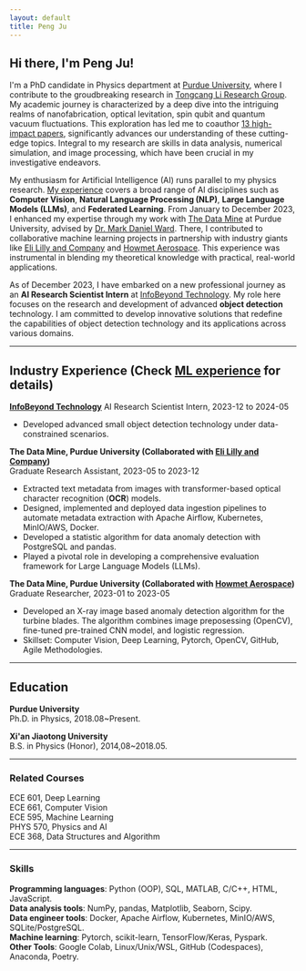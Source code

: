 ```yaml
---
layout: default
title: Peng Ju
---
```

## Hi there, I'm Peng Ju!

I'm a PhD candidate in Physics department at [Purdue University](https://www.purdue.edu/), where I contribute to the groudbreaking research in [Tongcang Li Research Group](https://sites.google.com/site/litongcang). My academic journey is characterized by a deep dive into the intriguing realms of nanofabrication, optical levitation, spin qubit and quantum vacuum fluctuations. This exploration has led me to coauthor [13 high-impact papers](https://peng-ju.github.io/publications/), significantly advances our understanding of these cutting-edge topics. Integral to my research are skills in data analysis, numerical simulation, and image processing, which have been crucial in my investigative endeavors.

My enthusiasm for Artificial Intelligence (AI) runs parallel to my physics research. [My experience](https://peng-ju.github.io/ML/) covers a broad range of AI disciplines such as **Computer Vision**, **Natural Language Processing (NLP)**, **Large Language Models (LLMs)**, and **Federated Learning**. From January to December 2023, I enhanced my expertise through my work with [The Data Mine](https://datamine.purdue.edu/) at Purdue University, advised by [Dr. Mark Daniel Ward](https://the-examples-book.com/personal/mdw/cv). There, I contributed to collaborative machine learning projects in partnership with industry giants like [Eli Lilly and Company](https://www.lilly.com/) and [Howmet Aerospace](https://www.howmet.com/). This experience was instrumental in blending my theoretical knowledge with practical, real-world applications. 

As of December 2023, I have embarked on a new professional journey as an **AI Research Scientist Intern** at [InfoBeyond Technology](https://infobeyondtech.com/). My role here focuses on the research and development of advanced **object detection** technology. I am committed to develop innovative solutions that redefine the capabilities of object detection technology and its applications across various domains.

---
## Industry Experience (Check [ML experience](https://peng-ju.github.io/ML/) for details)  

**[InfoBeyond Technology](https://infobeyondtech.com/)**
AI Research Scientist Intern, 2023-12 to 2024-05

- Developed advanced small object detection technology under data-constrained scenarios.

**The Data Mine, Purdue University (Collaborated with [Eli Lilly and Company](https://www.lilly.com/))**   
Graduate Research Assistant, 2023-05 to 2023-12

- Extracted text metadata from images with transformer-based optical character recognition (**OCR**) models. 
- Designed, implemented and deployed data ingestion pipelines to automate metadata extraction with Apache Airflow, Kubernetes, MinIO/AWS, Docker. 
- Developed a statistic algorithm for data anomaly detection with PostgreSQL and pandas.
- Played a pivotal role in developing a comprehensive evaluation framework for Large Language Models (LLMs).

**The Data Mine, Purdue University (Collaborated with [Howmet Aerospace](https://www.howmet.com/))**  
Graduate Researcher, 2023-01 to 2023-05  

- Developed an X-ray image based anomaly detection algorithm for the turbine blades. The algorithm combines image preposessing (OpenCV), fine-tuned pre-trained CNN model, and logistic regression.
- Skillset: Computer Vision, Deep Learning, Pytorch, OpenCV, GitHub, Agile Methodologies. 

---
## Education
**Purdue University**           
Ph.D. in Physics, 2018.08~Present.          

**Xi'an Jiaotong University**   
B.S. in Physics (Honor), 2014,08~2018.05.  

---
### Related Courses
ECE 601, Deep Learning   
ECE 661, Computer Vision  
ECE 595, Machine Learning    
PHYS 570, Physics and AI  
ECE 368, Data Structures and Algorithm

---
### Skills
**Programming languages**: Python (OOP), SQL, MATLAB, C/C++, HTML, JavaScript.   
**Data analysis tools**: NumPy, pandas, Matplotlib, Seaborn, Scipy.  
**Data engineer tools**: Docker, Apache Airflow, Kubernetes, MinIO/AWS, SQLite/PostgreSQL.  
**Machine learning**: Pytorch, scikit-learn, TensorFlow/Keras, Pyspark.     
**Other Tools**: Google Colab, Linux/Unix/WSL, GitHub (Codespaces), Anaconda, Poetry.   




